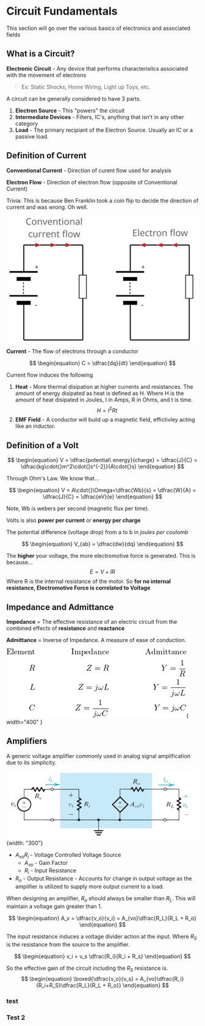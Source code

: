 # Circuit Fundamentals
This section will go over the various basics of electronics and associated fields

## What is a Circuit?
**Electronic Circuit** - Any device that performs characterisitcs associated with the movement of electrons
> Ex: Static Shocks, Home Wiring, Light up Toys, etc.

A circuit can be generally considered to have 3 parts.

1. **Electron Source** - This "powers" the circuit
2. **Intermediate Devices** - Filters, IC's, anything that isn't in any other category
3. **Load** - The primary recipiant of the Electron Source. Usually an IC or a passive load.

## Definition of Current
**Conventional Current** - Direction of curent flow used for analysis

**Electron Flow** - Direction of electron flow (opposite of Conventional Current)
  
Trivia: This is because Ben Franklin took a coin flip to decide the direction of current and was wrong. Oh well.  

![](images\current-electron-conventional-flow-01.svg)


**Current** - The flow of electrons through a conductor

$$
\begin{equation}
    C = \dfrac{dq}{dt}
\end{equation}
$$

Current flow induces the following

1. **Heat** - More thermal disipation at higher currents and resistances. 
   The amount of energy disipated as heat is defined as H. Where H is the amount of heat disipated in Joules, I in Amps, R in Ohms, and t is time. 
$$
\begin{equation}
    H = I^2Rt
\end{equation}
$$
2. **EMF Field** - A conductor will build up a magnetic field, effictivley acting like an inductor.


## Definition of a Volt
$$
\begin{equation}
    V = \dfrac{potential\ energy}{charge} = \dfrac{J}{C} = \dfrac{kg\cdot{}m^2\cdot{}s^{-2}}{A\cdot{}s}
\end{equation}
$$

Through Ohm's Law. We know that...

$$
\begin{equation}
    V = A\cdot{}\Omega=\dfrac{Wb}{s} = \dfrac{W}{A} = \dfrac{J}{C} = \dfrac{eV}{e}
\end{equation}
$$

Note, Wb is webers per second (magnetic flux per time).

Volts is also **power per current** or **energy per charge**

The potential difference (voltage drop) from a to b in *joules per coulomb*

$$
\begin{equation}
    V_{ab} = \dfrac{dw}{dq} 
\end{equation}
$$

The **higher** your voltage, the more electromotive force is generated. This is because...
$$
\begin{equation}
    E = V + IR
\end{equation}
$$
Where R is the internal resistance of the motor. So **for no internal resistance, Electromotive Force is correlated to Voltage**

## Impedance and Admittance

**Impedance** = The effective resistance of an electric circuit from the combined effects of **resistance** and **reactance**

**Admittance** = Inverse of Impedance. A measure of ease of conduction.

![](images\impedanceadmittancetable.png){ width="400" }

## Amplifiers
A generic voltage amplifier commonly used in analog signal amplification due to its simplicity. 

![](images/amplifier-equivalent.JPG){width: "300"}

* $A_{vo}R_i$ - Voltage Controlled Voltage Source
    * $A_{vo}$ - Gain Factor
    * $R_i$ - Input Resistance
* $R_o$ - Output Resistance - Accounts for change in output voltage as the amplifier is utilized to supply more output current to a load. 

When designing an amplifier, $R_o$ should always be smaller than $R_L$. This will maintain a voltage gain greater than 1. 

$$
\begin{equation}
    A_v = \dfrac{v_o}{v_i} = A_{vo}\dfrac{R_L}{R_L + R_o}
\end{equation}
$$

The input resistance induces a voltage divider action at the input. Where $R_S$ is the resistance from the source to the amplifier.

$$
\begin{equation}
    v_i = v_s \dfrac{R_i}{R_i + R_s}
\end{equation}
$$

So the effective gain of the circuit including the $R_S$ resistance is.
$$
\begin{equation}
   \boxed{\dfrac{v_o}{v_s} = A_{vo}\dfrac{R_i}{R_i+R_S}\dfrac{R_L}{R_L + R_o}}
\end{equation}
$$
### test
### Test 2

